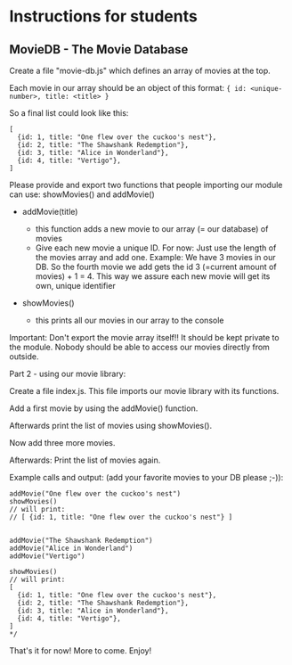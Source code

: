 # Instructions for students

## MovieDB - The Movie Database

Create a file "movie-db.js" which defines an array of movies at the top.

Each movie in our array should be an object of this format:
`{ id: <unique-number>, title: <title> }`

So a final list could look like this:

```
[
  {id: 1, title: "One flew over the cuckoo's nest"},
  {id: 2, title: "The Shawshank Redemption"},
  {id: 3, title: "Alice in Wonderland"},
  {id: 4, title: "Vertigo"},
]
```

Please provide and export two functions that people importing our module can use: showMovies() and addMovie()

- addMovie(title)
  - this function adds a new movie to our array (= our database) of movies
  - Give each new movie a unique ID. For now: Just use the length of the movies array and add one. Example: We have 3 movies in our DB. So the fourth movie we add gets the id 3 (=current amount of movies) + 1 = 4. This way we assure each new movie will get its own, unique identifier

- showMovies()
  - this prints all our movies in our array to the console

Important: Don't export the movie array itself!! It should be kept private to the module. Nobody should be able to access our movies directly from outside.

Part 2 - using our movie library:

Create a file index.js. This file imports our movie library with its functions.

Add a first movie by using the addMovie() function.

Afterwards print the list of movies using showMovies().

Now add three more movies.

Afterwards: Print the list of movies again.

Example calls and output:
(add your favorite movies to your DB please ;-)):

```
addMovie("One flew over the cuckoo's nest")
showMovies()
// will print:
// [ {id: 1, title: "One flew over the cuckoo's nest"} ]


addMovie("The Shawshank Redemption")
addMovie("Alice in Wonderland")
addMovie("Vertigo")

showMovies()
// will print:
[
  {id: 1, title: "One flew over the cuckoo's nest"},
  {id: 2, title: "The Shawshank Redemption"},
  {id: 3, title: "Alice in Wonderland"},
  {id: 4, title: "Vertigo"},
]
*/
```

That's it for now! More to come. Enjoy!